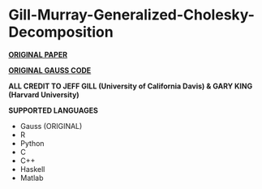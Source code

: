 # Gill-Murray-Generalized-Cholesky-Decomposition

**[ORIGINAL PAPER](https://gking.harvard.edu/files/help.pdf)**

**[ORIGINAL GAUSS CODE](https://jeffgill.org/wp-content/uploads/2021/04/gmchol.g.txt)**

**ALL CREDIT TO JEFF GILL (University of California Davis) & GARY KING (Harvard University)**

**SUPPORTED LANGUAGES**
- Gauss (ORIGINAL)
- R
- Python
- C
- C++
- Haskell
- Matlab
